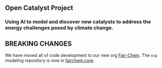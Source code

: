 ## Open Catalyst Project

### Using AI to model and discover new catalysts to address the energy challenges posed by climate change.

## BREAKING CHANGES
We have moved all of code development to our new org [Fair-Chem](https://github.com/FAIR-Chem).
The `ocp` modeling repository is now in [fairchem.core](https://github.com/FAIR-Chem/fairchem/tree/main/src/fairchem/core).

